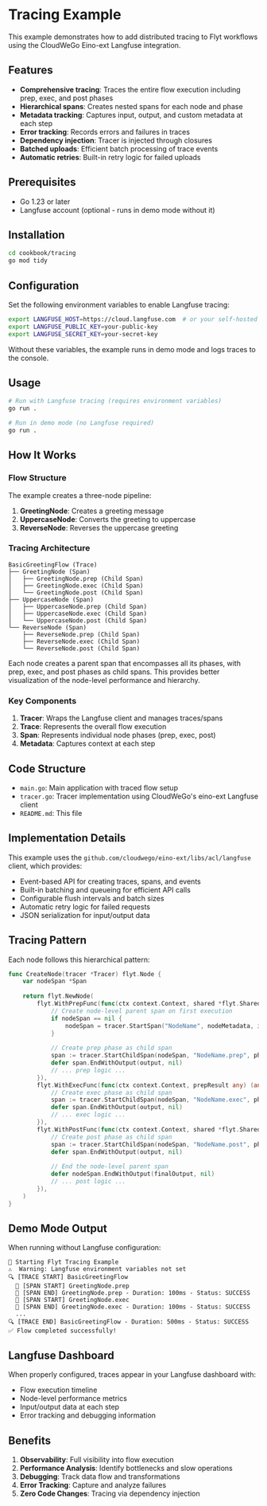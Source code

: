 # Tracing Example

This example demonstrates how to add distributed tracing to Flyt workflows using the CloudWeGo Eino-ext Langfuse integration.

## Features

- **Comprehensive tracing**: Traces the entire flow execution including prep, exec, and post phases
- **Hierarchical spans**: Creates nested spans for each node and phase
- **Metadata tracking**: Captures input, output, and custom metadata at each step
- **Error tracking**: Records errors and failures in traces
- **Dependency injection**: Tracer is injected through closures
- **Batched uploads**: Efficient batch processing of trace events
- **Automatic retries**: Built-in retry logic for failed uploads

## Prerequisites

- Go 1.23 or later
- Langfuse account (optional - runs in demo mode without it)

## Installation

```bash
cd cookbook/tracing
go mod tidy
```

## Configuration

Set the following environment variables to enable Langfuse tracing:

```bash
export LANGFUSE_HOST=https://cloud.langfuse.com  # or your self-hosted instance
export LANGFUSE_PUBLIC_KEY=your-public-key
export LANGFUSE_SECRET_KEY=your-secret-key
```

Without these variables, the example runs in demo mode and logs traces to the console.

## Usage

```bash
# Run with Langfuse tracing (requires environment variables)
go run .

# Run in demo mode (no Langfuse required)
go run .
```

## How It Works

### Flow Structure

The example creates a three-node pipeline:
1. **GreetingNode**: Creates a greeting message
2. **UppercaseNode**: Converts the greeting to uppercase
3. **ReverseNode**: Reverses the uppercase greeting

### Tracing Architecture

```
BasicGreetingFlow (Trace)
├── GreetingNode (Span)
│   ├── GreetingNode.prep (Child Span)
│   ├── GreetingNode.exec (Child Span)
│   └── GreetingNode.post (Child Span)
├── UppercaseNode (Span)
│   ├── UppercaseNode.prep (Child Span)
│   ├── UppercaseNode.exec (Child Span)
│   └── UppercaseNode.post (Child Span)
└── ReverseNode (Span)
    ├── ReverseNode.prep (Child Span)
    ├── ReverseNode.exec (Child Span)
    └── ReverseNode.post (Child Span)
```

Each node creates a parent span that encompasses all its phases, with prep, exec, and post phases as child spans. This provides better visualization of the node-level performance and hierarchy.

### Key Components

1. **Tracer**: Wraps the Langfuse client and manages traces/spans
2. **Trace**: Represents the overall flow execution
3. **Span**: Represents individual node phases (prep, exec, post)
4. **Metadata**: Captures context at each step

## Code Structure

- `main.go`: Main application with traced flow setup
- `tracer.go`: Tracer implementation using CloudWeGo's eino-ext Langfuse client
- `README.md`: This file

## Implementation Details

This example uses the `github.com/cloudwego/eino-ext/libs/acl/langfuse` client, which provides:
- Event-based API for creating traces, spans, and events
- Built-in batching and queueing for efficient API calls
- Configurable flush intervals and batch sizes
- Automatic retry logic for failed requests
- JSON serialization for input/output data

## Tracing Pattern

Each node follows this hierarchical pattern:

```go
func CreateNode(tracer *Tracer) flyt.Node {
    var nodeSpan *Span
    
    return flyt.NewNode(
        flyt.WithPrepFunc(func(ctx context.Context, shared *flyt.SharedStore) (any, error) {
            // Create node-level parent span on first execution
            if nodeSpan == nil {
                nodeSpan = tracer.StartSpan("NodeName", nodeMetadata, input)
            }
            
            // Create prep phase as child span
            span := tracer.StartChildSpan(nodeSpan, "NodeName.prep", phaseMetadata, input)
            defer span.EndWithOutput(output, nil)
            // ... prep logic ...
        }),
        flyt.WithExecFunc(func(ctx context.Context, prepResult any) (any, error) {
            // Create exec phase as child span
            span := tracer.StartChildSpan(nodeSpan, "NodeName.exec", phaseMetadata, input)
            defer span.EndWithOutput(output, nil)
            // ... exec logic ...
        }),
        flyt.WithPostFunc(func(ctx context.Context, shared *flyt.SharedStore, prepResult, execResult any) (flyt.Action, error) {
            // Create post phase as child span
            span := tracer.StartChildSpan(nodeSpan, "NodeName.post", phaseMetadata, input)
            defer span.EndWithOutput(output, nil)
            
            // End the node-level parent span
            defer nodeSpan.EndWithOutput(finalOutput, nil)
            // ... post logic ...
        }),
    )
}
```

## Demo Mode Output

When running without Langfuse configuration:

```
🚀 Starting Flyt Tracing Example
⚠️  Warning: Langfuse environment variables not set
🔍 [TRACE START] BasicGreetingFlow
  📍 [SPAN START] GreetingNode.prep
  📍 [SPAN END] GreetingNode.prep - Duration: 100ms - Status: SUCCESS
  📍 [SPAN START] GreetingNode.exec
  📍 [SPAN END] GreetingNode.exec - Duration: 100ms - Status: SUCCESS
  ...
🔍 [TRACE END] BasicGreetingFlow - Duration: 500ms - Status: SUCCESS
✅ Flow completed successfully!
```

## Langfuse Dashboard

When properly configured, traces appear in your Langfuse dashboard with:
- Flow execution timeline
- Node-level performance metrics
- Input/output data at each step
- Error tracking and debugging information

## Benefits

1. **Observability**: Full visibility into flow execution
2. **Performance Analysis**: Identify bottlenecks and slow operations
3. **Debugging**: Track data flow and transformations
4. **Error Tracking**: Capture and analyze failures
5. **Zero Code Changes**: Tracing via dependency injection